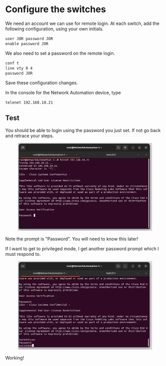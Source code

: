 # Configure the switches

We need an account we can use for remote login. At each switch, add the following configuration, using your own initials.

```
user JOR password JOR
enable password JOR
```

We also need to set a password on the remote login.

```
conf t
line vty 0 4
password JOR
```

Save these configuration changes.

In the console for the Network Automation device, type

```
telenet 192.168.10.21
```

## Test

You should be able to login using the password you just set. If not go back and retrace your steps.

<figure><img src="../.gitbook/assets/image (6) (1).png" alt=""><figcaption></figcaption></figure>

Note the prompt is "Password". You will need to know this later!

If I want to get to privileged mode, I get another password prompt which I must respond to.

<figure><img src="../.gitbook/assets/image (7) (1).png" alt=""><figcaption></figcaption></figure>

Working!
